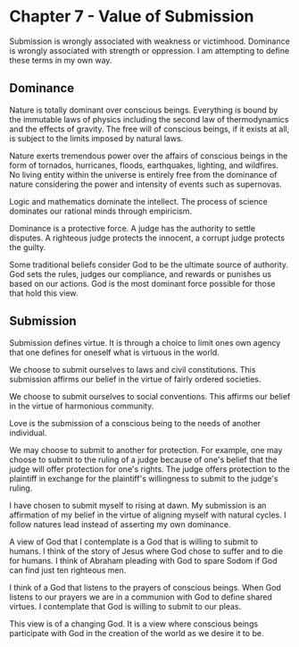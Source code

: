 # Chapter 7 - Value of Submission

Submission is wrongly associated with weakness or victimhood. Dominance is wrongly associated with strength or oppression. I am attempting to define these terms in my own way.

## Dominance

Nature is totally dominant over conscious beings. Everything is bound by the immutable laws of physics including the second law of thermodynamics and the effects of gravity. The free will of conscious beings, if it exists at all, is subject to the limits imposed by natural laws.

Nature exerts tremendous power over the affairs of conscious beings in the form of tornados, hurricanes, floods, earthquakes, lighting, and wildfires. No living entity within the universe is entirely free from the dominance of nature considering the power and intensity of events such as supernovas.

Logic and mathematics dominate the intellect. The process of science dominates our rational minds through empiricism.

Dominance is a protective force. A judge has the authority to settle disputes. A righteous judge protects the innocent, a corrupt judge protects the guilty.

Some traditional beliefs consider God to be the ultimate source of authority. God sets the rules, judges our compliance, and rewards or punishes us based on our actions. God is the most dominant force possible for those that hold this view.

## Submission

Submission defines virtue. It is through a choice to limit ones own agency that one defines for oneself what is virtuous in the world.

We choose to submit ourselves to laws and civil constitutions. This submission affirms our belief in the virtue of fairly ordered societies.

We choose to submit ourselves to social conventions. This affirms our belief in the virtue of harmonious community.

Love is the submission of a conscious being to the needs of another individual.

We may choose to submit to another for protection. For example, one may choose to submit to the ruling of a judge because of one's belief that the judge will offer protection for one's rights. The judge offers protection to the plaintiff in exchange for the plaintiff's willingness to submit to the judge's ruling.

I have chosen to submit myself to rising at dawn. My submission is an affirmation of my belief in the virtue of aligning myself with natural cycles. I follow natures lead instead of asserting my own dominance.

A view of God that I contemplate is a God that is willing to submit to humans. I think of the story of Jesus where God chose to suffer and to die for humans. I think of Abraham pleading with God to spare Sodom if God can find just ten righteous men.

I think of a God that listens to the prayers of conscious beings. When God listens to our prayers we are in a communion with God to define shared virtues. I contemplate that God is willing to submit to our pleas.

This view is of a changing God. It is a view where conscious beings participate with God in the creation of the world as we desire it to be.
